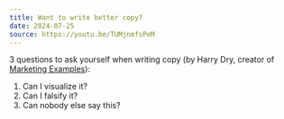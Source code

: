 ```yaml
---
title: Want to write better copy?
date: 2024-07-25
source: https://youtu.be/TUMjnmfsPeM
---
```


3 questions to ask yourself when writing copy (by Harry Dry, creator of [Marketing Examples](https://marketingexamples.com/)):

1. Can I visualize it?
2. Can I falsify it?
3. Can nobody else say this?
